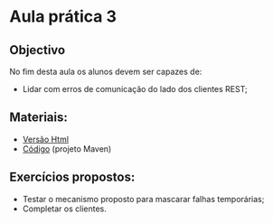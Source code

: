# Aula prática 3

## Objectivo

No fim desta aula os alunos devem ser capazes de:

* Lidar com erros de comunicação do lado dos clientes REST;

## Materiais:

* [Versão Html](sd2223-lab3.html)
* [Código](sd2223-aula3.zip) (projeto Maven)

## Exercícios propostos:

* Testar o mecanismo proposto para mascarar falhas temporárias;
* Completar os clientes.
